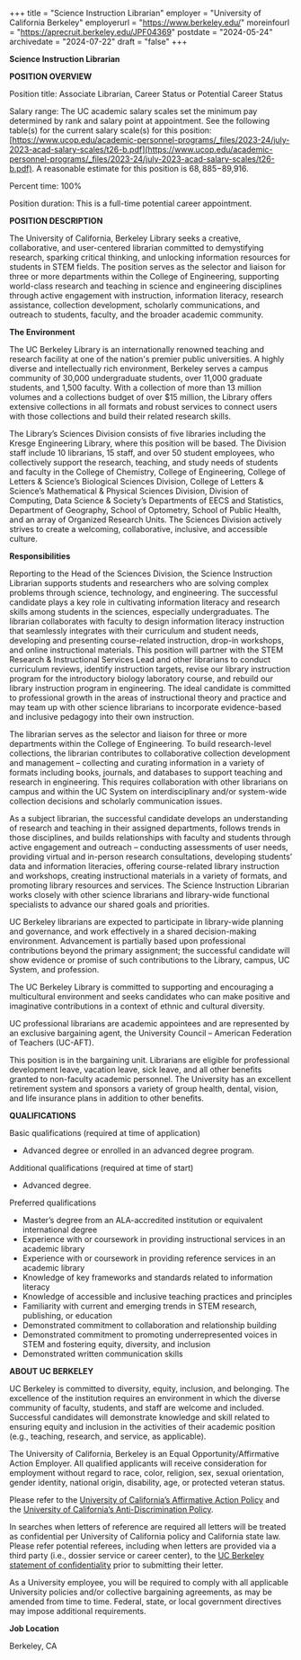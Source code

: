 +++
title = "Science Instruction Librarian"
employer = "University of California Berkeley"
employerurl = "https://www.berkeley.edu/"
moreinfourl = "https://aprecruit.berkeley.edu/JPF04369"
postdate = "2024-05-24"
archivedate = "2024-07-22"
draft = "false"
+++

**Science Instruction Librarian**

**POSITION OVERVIEW**

Position title: Associate Librarian, Career Status or Potential Career Status

Salary range: The UC academic salary scales set the minimum pay determined by rank and salary point at appointment. See the following table(s) for the current salary scale(s) for this position: [https://www.ucop.edu/academic-personnel-programs/_files/2023-24/july-2023-acad-salary-scales/t26-b.pdf](https://www.ucop.edu/academic-personnel-programs/_files/2023-24/july-2023-acad-salary-scales/t26-b.pdf). A reasonable estimate for this position is $68,885-$89,916.

Percent time: 100%

Position duration: This is a full-time potential career appointment.

**POSITION DESCRIPTION**

The University of California, Berkeley Library seeks a creative, collaborative, and user-centered librarian committed to demystifying research, sparking critical thinking, and unlocking information resources for students in STEM fields. The position serves as the selector and liaison for three or more departments within the College of Engineering, supporting world-class research and teaching in science and engineering disciplines through active engagement with instruction, information literacy, research assistance, collection development, scholarly communications, and outreach to students, faculty, and the broader academic community.

**The Environment**

The UC Berkeley Library is an internationally renowned teaching and research facility at one of the nation's premier public universities. A highly diverse and intellectually rich environment, Berkeley serves a campus community of 30,000 undergraduate students, over 11,000 graduate students, and 1,500 faculty. With a collection of more than 13 million volumes and a collections budget of over $15 million, the Library offers extensive collections in all formats and robust services to connect users with those collections and build their related research skills.

The Library’s Sciences Division consists of five libraries including the Kresge Engineering Library, where this position will be based. The Division staff include 10 librarians, 15 staff, and over 50 student employees, who collectively support the research, teaching, and study needs of students and faculty in the College of Chemistry, College of Engineering, College of Letters & Science’s Biological Sciences Division, College of Letters & Science’s Mathematical & Physical Sciences Division, Division of Computing, Data Science & Society’s Departments of EECS and Statistics, Department of Geography, School of Optometry, School of Public Health, and an array of Organized Research Units. The Sciences Division actively strives to create a welcoming, collaborative, inclusive, and accessible culture.

**Responsibilities**

Reporting to the Head of the Sciences Division, the Science Instruction Librarian supports students and researchers who are solving complex problems through science, technology, and engineering. The successful candidate plays a key role in cultivating information literacy and research skills among students in the sciences, especially undergraduates. The librarian collaborates with faculty to design information literacy instruction that seamlessly integrates with their curriculum and student needs, developing and presenting course-related instruction, drop-in workshops, and online instructional materials. This position will partner with the STEM Research & Instructional Services Lead and other librarians to conduct curriculum reviews, identify instruction targets, revise our library instruction program for the introductory biology laboratory course, and rebuild our library instruction program in engineering. The ideal candidate is committed to professional growth in the areas of instructional theory and practice and may team up with other science librarians to incorporate evidence-based and inclusive pedagogy into their own instruction.

The librarian serves as the selector and liaison for three or more departments within the College of Engineering. To build research-level collections, the librarian contributes to collaborative collection development and management – collecting and curating information in a variety of formats including books, journals, and databases to support teaching and research in engineering. This requires collaboration with other librarians on campus and within the UC System on interdisciplinary and/or system-wide collection decisions and scholarly communication issues.

As a subject librarian, the successful candidate develops an understanding of research and teaching in their assigned departments, follows trends in those disciplines, and builds relationships with faculty and students through active engagement and outreach – conducting assessments of user needs, providing virtual and in-person research consultations, developing students’ data and information literacies, offering course-related library instruction and workshops, creating instructional materials in a variety of formats, and promoting library resources and services. The Science Instruction Librarian works closely with other science librarians and library-wide functional specialists to advance our shared goals and priorities.

UC Berkeley librarians are expected to participate in library-wide planning and governance, and work effectively in a shared decision-making environment. Advancement is partially based upon professional contributions beyond the primary assignment; the successful candidate will show evidence or promise of such contributions to the Library, campus, UC System, and profession.

The UC Berkeley Library is committed to supporting and encouraging a multicultural environment and seeks candidates who can make positive and imaginative contributions in a context of ethnic and cultural diversity.

UC professional librarians are academic appointees and are represented by an exclusive bargaining agent, the University Council – American Federation of Teachers (UC-AFT).

This position is in the bargaining unit. Librarians are eligible for professional development leave, vacation leave, sick leave, and all other benefits granted to non-faculty academic personnel. The University has an excellent retirement system and sponsors a variety of group health, dental, vision, and life insurance plans in addition to other benefits.

**QUALIFICATIONS**

Basic qualifications (required at time of application)

- Advanced degree or enrolled in an advanced degree program.

Additional qualifications (required at time of start)

- Advanced degree.

Preferred qualifications

- Master’s degree from an ALA-accredited institution or equivalent international degree
- Experience with or coursework in providing instructional services in an academic library
- Experience with or coursework in providing reference services in an academic library
- Knowledge of key frameworks and standards related to information literacy
- Knowledge of accessible and inclusive teaching practices and principles
- Familiarity with current and emerging trends in STEM research, publishing, or education
- Demonstrated commitment to collaboration and relationship building
- Demonstrated commitment to promoting underrepresented voices in STEM and fostering equity, diversity, and inclusion
- Demonstrated written communication skills


**ABOUT UC BERKELEY**

UC Berkeley is committed to diversity, equity, inclusion, and belonging. The excellence of the institution requires an environment in which the diverse community of faculty, students, and staff are welcome and included. Successful candidates will demonstrate knowledge and skill related to ensuring equity and inclusion in the activities of their academic position (e.g., teaching, research, and service, as applicable).

The University of California, Berkeley is an Equal Opportunity/Affirmative Action Employer. All qualified applicants will receive consideration for employment without regard to race, color, religion, sex, sexual orientation, gender identity, national origin, disability, age, or protected veteran status.

Please refer to the [University of California’s Affirmative Action Policy](https://www.ucop.edu/academic-personnel-programs/_files/apm/apm-035.pdf) and the [University of California’s Anti-Discrimination Policy](https://policy.ucop.edu/doc/1001004/Anti-Discrimination).

In searches when letters of reference are required all letters will be treated as confidential per University of California policy and California state law. Please refer potential referees, including when letters are provided via a third party (i.e., dossier service or career center), to the [UC Berkeley statement of confidentiality](http://apo.berkeley.edu/ucb-confidentiality-policy) prior to submitting their letter.

As a University employee, you will be required to comply with all applicable University policies and/or collective bargaining agreements, as may be amended from time to time. Federal, state, or local government directives may impose additional requirements.

**Job Location**

Berkeley, CA
